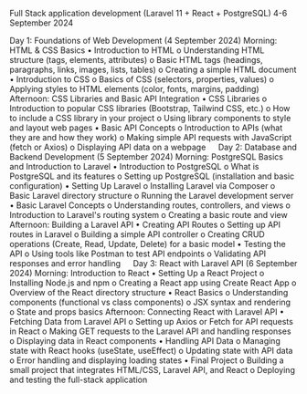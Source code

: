 Full Stack application development
(Laravel 11 + React + PostgreSQL)
4-6 September 2024

Day 1: Foundations of Web Development (4 September 2024)
Morning: HTML & CSS Basics
•	Introduction to HTML
o	Understanding HTML structure (tags, elements, attributes)
o	Basic HTML tags (headings, paragraphs, links, images, lists, tables)
o	Creating a simple HTML document
•	Introduction to CSS
o	Basics of CSS (selectors, properties, values)
o	Applying styles to HTML elements (color, fonts, margins, padding)
Afternoon: CSS Libraries and Basic API Integration
•	CSS Libraries
o	Introduction to popular CSS libraries (Bootstrap, Tailwind CSS, etc.)
o	How to include a CSS library in your project
o	Using library components to style and layout web pages
•	Basic API Concepts
o	Introduction to APIs (what they are and how they work)
o	Making simple API requests with JavaScript (fetch or Axios)
o	Displaying API data on a webpage
 
Day 2: Database and Backend Development (5 September 2024)
Morning: PostgreSQL Basics  and Introduction to Laravel
•	Introduction to PostgreSQL
o	What is PostgreSQL and its features
o	Setting up PostgreSQL (installation and basic configuration)
•	Setting Up Laravel
o	Installing Laravel via Composer
o	Basic Laravel directory structure
o	Running the Laravel development server
•	Basic Laravel Concepts
o	Understanding routes, controllers, and views
o	Introduction to Laravel's routing system
o	Creating a basic route and view
Afternoon: Building a Laravel API
•	Creating API Routes
o	Setting up API routes in Laravel
o	Building a simple API controller
o	Creating CRUD operations (Create, Read, Update, Delete) for a basic model
•	Testing the API
o	Using tools like Postman to test API endpoints
o	Validating API responses and error handling
 
Day 3: React with Laravel API (6 September 2024)
Morning: Introduction to React
•	Setting Up a React Project
o	Installing Node.js and npm
o	Creating a React app using Create React App
o	Overview of the React directory structure
•	React Basics
o	Understanding components (functional vs class components)
o	JSX syntax and rendering
o	State and props basics
Afternoon: Connecting React with Laravel API
•	Fetching Data from Laravel API
o	Setting up Axios or Fetch for API requests in React
o	Making GET requests to the Laravel API and handling responses
o	Displaying data in React components
•	Handling API Data
o	Managing state with React hooks (useState, useEffect)
o	Updating state with API data
o	Error handling and displaying loading states
•	Final Project
o	Building a small project that integrates HTML/CSS, Laravel API, and React
o	Deploying and testing the full-stack application

